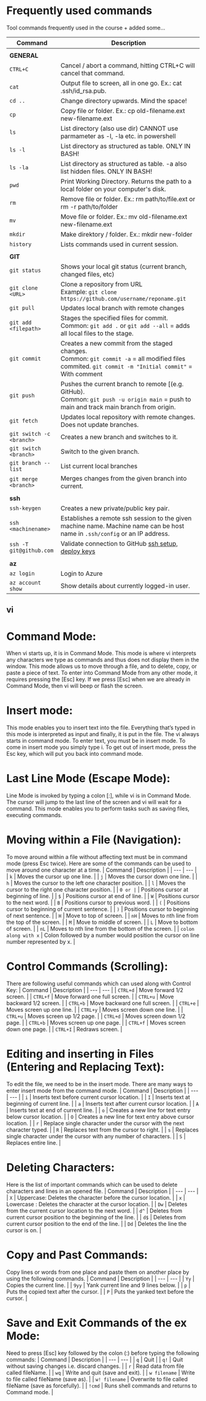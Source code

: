 # Frequently used commands

Tool commands frequently used in the course + added some...

| Command | Description |
| --- | --- |
|   |
| **GENERAL** |
| `CTRL+C` | Cancel / abort a command, hitting CTRL+C will cancel that command. |
| `cat` | Output file to screen, all in one go. Ex.: cat .ssh/id_rsa.pub. |
| `cd ..` | Change directory upwards. Mind the space! |
| `cp` | Copy file or folder. Ex.: cp old-filename.ext new-filename.ext |
| `ls` | List directory (also use dir) CANNOT use parmameter as -l, -la etc. in powershell |
| `ls -l` | List directory as structured as table. ONLY IN BASH! |
| `ls -la` | List directory as structured as table. -a also list hidden files. ONLY IN BASH! |
| `pwd` | Print Working Directory. Returns the path to a local folder on your computer's disk. |
| `rm` | Remove file or folder. Ex.: rm path/to/file.ext or rm -r path/to/folder |
| `mv` | Move file or folder. Ex.: mv old-filename.ext new-filename.ext |
| `mkdir` | Make direktory / folder. Ex.: mkdir new-folder |
| `history` | Lists commands used in current session. |
|   |
| **GIT** |
| `git status` | Shows your local git status (current branch, changed files, etc) |
| `git clone <URL>` | Clone a repository from URL <br/>Example:  `git clone https://github.com/username/reponame.git`|
| `git pull` | Updates local branch with remote changes |
| `git add <filepath>` | Stages the specified files for commit. <br /> Common: `git add .`  or `git add --all` = adds all local files to the stage. |
| `git commit` | Creates a new commit from the staged changes. <br/> Common: `git commit -a`  = all modified files commited. `git commit -m "Initial commit"` = With comment|
| `git push` | Pushes the current branch to remote [(e.g. GitHub). <br/> Common: `git push -u origin main` = push to main and track main branch from origin.|
| `git fetch` | Updates local repository with remote changes. Does not update branches. |
| `git switch -c <branch>` | Creates a new branch and switches to it. |
| `git switch <branch>` | Switch to the given branch. |
| `git branch --list` | List current local branches |
| `git merge <branch>` | Merges changes from the given branch into current. |
|   |
| **ssh** |
| `ssh-keygen` | Creates a new private/public key pair. |
| `ssh <machinename>` | Establishes a remote ssh session to the given machine name. Machine name can be host name in `.ssh/config` or an  IP address. |
| `ssh -T git@github.com` | Validate connection to GitHub [ssh setup, deploy keys](https://docs.github.com/en/free-pro-team@latest/github/authenticating-to-github/connecting-to-github-with-ssh) |
|   |
| **az** |
| `az login` | Login to Azure |
| `az account show` | Show details about currently logged-in user. |

## vi
# Command Mode:
When vi starts up, it is in Command Mode. This mode is where vi interprets any characters we type as commands and thus does not display them in the window. This mode allows us to move through a file, and to delete, copy, or paste a piece of text.
To enter into Command Mode from any other mode, it requires pressing the [Esc] key. If we press [Esc] when we are already in Command Mode, then vi will beep or flash the screen.
# Insert mode:
This mode enables you to insert text into the file. Everything that’s typed in this mode is interpreted as input and finally, it is put in the file. The vi always starts in command mode. To enter text, you must be in insert mode. To come in insert mode you simply type i. To get out of insert mode, press the Esc key, which will put you back into command mode.
# Last Line Mode (Escape Mode):
Line Mode is invoked by typing a colon [:], while vi is in Command Mode. The cursor will jump to the last line of the screen and vi will wait for a command. This mode enables you to perform tasks such as saving files, executing commands.

# Moving within a File (Navigation):
To move around within a file without affecting text must be in command mode (press Esc twice). Here are some of the commands can be used to move around one character at a time.
| Command | Description |
| --- | --- |
| `k` | Moves the cursor up one line. |
| `j` | Moves the cursor down one line. |
| `h` | Moves the cursor to the left one character position. |
| `l` | Moves the cursor to the right one character position. |
| `0 or |` | Positions cursor at beginning of line. |
| `$` | Positions cursor at end of line. |
| `W` | Positions cursor to the next word. |
| `B` | Positions cursor to previous word. |
| `(` | Positions cursor to beginning of current sentence. |
| `)` | Positions cursor to beginning of next sentence. |
| `H` | Move to top of screen. |
| `nH` | Moves to nth line from the top of the screen. |
| `M` | Move to middle of screen. |
| `L` | Move to bottom of screen. |
| `nL` | Moves to nth line from the bottom of the screen. |
| `colon along with x` | Colon followed by a number would position the cursor on line number represented by x. |

# Control Commands (Scrolling):
There are following useful commands which can used along with Control Key:
| Command | Description |
| --- | --- |
| `CTRL+d` | Move forward 1/2 screen. |
| `CTRL+f` | Move forward one full screen. |
| `CTRL+u` | Move backward 1/2 screen. |
| `CTRL+b` | Move backward one full screen. |
| `CTRL+e` | Moves screen up one line. |
| `CTRL+y` | Moves screen down one line. |
| `CTRL+u` | Moves screen up 1/2 page. |
| `CTRL+d` | Moves screen down 1/2 page. |
| `CTRL+b` | Moves screen up one page. |
| `CTRL+f` | Moves screen down one page. |
| `CTRL+I` | Redraws screen. |

# Editing and inserting in Files (Entering and Replacing Text):
To edit the file, we need to be in the insert mode. There are many ways to enter insert mode from the command mode.
| Command | Description |
| --- | --- |
| `i` | Inserts text before current cursor location. |
| `I` | Inserts text at beginning of current line. |
| `a` | Inserts text after current cursor location. |
| `A` | Inserts text at end of current line. |
| `o` | Creates a new line for text entry below cursor location. |
| `O` | Creates a new line for text entry above cursor location. |
| `r` | Replace single character under the cursor with the next character typed. |
| `R` | Replaces text from the cursor to right. |
| `s` | Replaces single character under the cursor with any number of characters. |
| `S` | Replaces entire line. |

# Deleting Characters:
Here is the list of important commands which can be used to delete characters and lines in an opened file.
| Command | Description |
| --- | --- |
| `X` | Uppercase: Deletes the character before the cursor location. |
| `x` | Lowercase : Deletes the character at the cursor location. |
| `Dw` | Deletes from the current cursor location to the next word. |
| `d^` | Deletes from current cursor position to the beginning of the line. |
| `d$` | Deletes from current cursor position to the end of the line. |
| `Dd` | Deletes the line the cursor is on. |

# Copy and Past Commands:
Copy lines or words from one place and paste them on another place by using the following commands.
| Command | Description |
| --- | --- |
| `Yy` | Copies the current line. |
| `9yy` | Yank current line and 9 lines below. |
| `p` | Puts the copied text after the cursor. |
| `P` | Puts the yanked text before the cursor. |

# Save and Exit Commands of the ex Mode:
Need to press [Esc] key followed by the colon (:) before typing the following commands:
| Command | Description |
| --- | --- |
| `q` | Quit |
| `q!` | Quit without saving changes i.e. discard changes. |
| `r` | Read data from file called fileName. |
| `wq` | Write and quit (save and exit). |
| `w filename` | Write to file called fileName (save as). |
| `w! filename` | Overwrite to file called fileName (save as forcefully). |
| `!cmd` | Runs shell commands and returns to Command mode. |